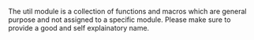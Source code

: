 The util module is a collection of functions and macros which are general purpose and not assigned to a specific module. Please make sure to provide a good and self explainatory name.